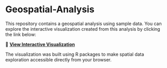 # Geospatial-Analysis
This repository contains a geospatial analysis using sample data. You can explore the interactive visualization created from this analysis by clicking the link below:

🔗 **[View Interactive Visualization](https://htmlpreview.github.io/?https://github.com/coteosimani/Geospatial-Analysis/blob/main/Geospatial-analysis.html)**

The visualization was built using R packages to make spatial data exploration accessible directly from your browser.
